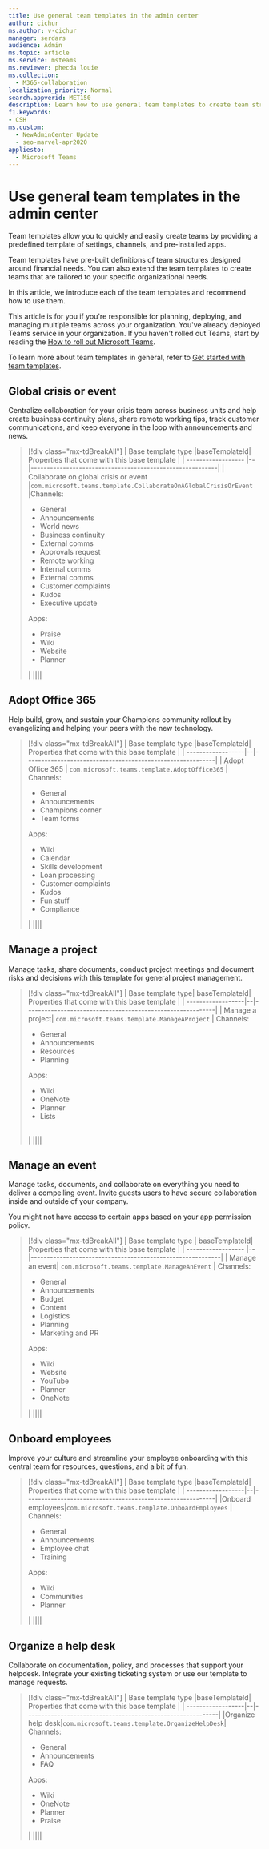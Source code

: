 ```yaml
---
title: Use general team templates in the admin center
author: cichur
ms.author: v-cichur
manager: serdars
audience: Admin
ms.topic: article
ms.service: msteams
ms.reviewer: phecda louie
ms.collection: 
  - M365-collaboration
localization_priority: Normal
search.appverid: MET150
description: Learn how to use general team templates to create team structures by providing predefined settings, channels, and pre-installed apps using the admin center.
f1.keywords:
- CSH
ms.custom: 
  - NewAdminCenter_Update
  - seo-marvel-apr2020
appliesto: 
  - Microsoft Teams
---
```


# Use general team templates in the admin center

Team templates allow you to quickly and easily create teams by providing a predefined template of settings, channels, and pre-installed apps.

Team templates have pre-built definitions of team structures designed around financial needs. You can also extend the team templates to create teams that are tailored to your specific organizational needs.

In this article, we introduce each of the team templates and recommend how to use them.

This article is for you if you're responsible for planning, deploying, and managing multiple teams across your organization. You've already deployed Teams service in your organization. If you haven't rolled out Teams, start by reading the [How to roll out Microsoft Teams](./deploy-overview.md).

To learn more about team templates in general, refer to [Get started with team templates](get-started-with-teams-templates-in-the-admin-console.md).

## Global crisis or event

Centralize collaboration for your crisis team across business units and help create business continuity plans, share remote working tips, track customer communications, and keep everyone in the loop with announcements and news.

> [!div class="mx-tdBreakAll"]
> | Base template type |baseTemplateId| Properties that come with this base template |
> | ------------------ |--|----------------------------------------------------------|
> | Collaborate on global crisis or event |`com.microsoft.teams.template.CollaborateOnAGlobalCrisisOrEvent` |Channels: <ul><li>General<li>Announcements</li><li>World news</li><li>Business continuity</li><li>External comms</li><li>Approvals request</li><li>Remote working</li><li>Internal comms</li><li>External comms</li><li>Customer complaints</li><li>Kudos</li><li>Executive update</li></ul>Apps: <ul><li>Praise</li><li>Wiki</li><li>Website</li><li>Planner</li></ul>|
> ||||

## Adopt Office 365

Help build, grow, and sustain your Champions community rollout by evangelizing and helping your peers with the new technology.

> [!div class="mx-tdBreakAll"]
> | Base template type |baseTemplateId| Properties that come with this base template |
> | ------------------|--|-----------------------------------------------------------|
> | Adopt Office 365 | `com.microsoft.teams.template.AdoptOffice365` |  Channels: <ul><li>General</li> <li>Announcements</li> <li>Champions corner</li> <li>Team forms</li></ul> Apps: <ul><li>Wiki</li>  <li>Calendar</li><li>Skills development</li><li>Loan processing</li><li>Customer complaints</li><li>Kudos</li><li>Fun stuff</li><li>Compliance</li></ul>|
> ||||

## Manage a project

Manage tasks, share documents, conduct project meetings and document risks and decisions with this template for general project management.

> [!div class="mx-tdBreakAll"]
> | Base template type| baseTemplateId| Properties that come with this base template |
> | ------------------|--|-----------------------------------------------------------|
> | Manage a project| `com.microsoft.teams.template.ManageAProject`  | Channels: <ul><li>General</li> <li>Announcements</li> <li>Resources</li> <li>Planning</li></ul> Apps:<ul><li>Wiki</li><li>OneNote</li><li>Planner</li><li>Lists</li> </ul> |
> ||||

## Manage an event

Manage tasks, documents, and collaborate on everything you need to deliver a compelling event. Invite guests users to have secure collaboration inside and outside of your company.

You might not have access to certain apps based on your app permission policy.

> [!div class="mx-tdBreakAll"]
> | Base template type | baseTemplateId| Properties that come with this base template |
> | ------------------ |--|-----------------------------------------------------------|
> | Manage an event| `com.microsoft.teams.template.ManageAnEvent` | Channels: <ul><li>General</li> <li>Announcements</li> <li>Budget</li> <li>Content</li><li>Logistics</li> <li>Planning</li> <li> Marketing and PR</li></ul> Apps:<ul><li>Wiki</li><li>Website</li> <li>YouTube</li> <li>Planner</li> <li>OneNote</li></ul> |
> ||||

## Onboard employees

Improve your culture and streamline your employee onboarding with this central team for resources, questions, and a bit of fun.

> [!div class="mx-tdBreakAll"]
> | Base template type |baseTemplateId| Properties that come with this base template |
> | ------------------|--|-----------------------------------------------------------|
> |Onboard employees|`com.microsoft.teams.template.OnboardEmployees`  | Channels: <ul><li>General</li> <li>Announcements</li> <li>Employee chat</li> <li>Training</li></ul>Apps:<ul><li>Wiki</li><li>Communities</li><li>Planner</li></ul>|
> ||||

## Organize a help desk

Collaborate on documentation, policy, and processes that support your helpdesk. Integrate your existing ticketing system or use our template to manage requests.

> [!div class="mx-tdBreakAll"]
> | Base template type |baseTemplateId| Properties that come with this base template |
> | ------------------|--|------------------------------------------------------------|
> |Organize help desk|`com.microsoft.teams.template.OrganizeHelpDesk`| Channels:<ul><li>General</li><li>Announcements</li><li>FAQ</li></ul>Apps:<ul><li>Wiki</li><li>OneNote</li><li>Planner </li><li>Praise </li></ul> |
> ||||
